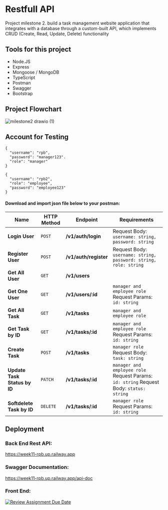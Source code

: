 # Restfull API
Project milestone 2. build a task management website application that integrates with a database through a custom-built API, which implements CRUD (Create, Read, Update, Delete) functionality

## Tools for this project
- Node.JS
- Express
- Mongoose / MongoDB
- TypeScript
- Postman
- Swagger
- Bootstrap

## Project Flowchart <br>
![milestone2 drawio (1)](https://github.com/RevoU-FSSE-2/week-11-RPrasetyoB/assets/129088807/0f662742-6e7f-450c-961a-6c3cd2248b47)

## Account for Testing
```
{
  "username": "rpb",
  "password": "manager123".
  "role": "manager" 
}
```
```
{
  "username": "rpb2",
  "role": "employee",
  "password": "employee123"  
}
```

#### Download and import json file below to your postman: <br>



| Name                                | HTTP Method | Endpoint                                                   | Requirements                                                                                                        |
| ----------------------------------- | ----------- | ---------------------------------------------------------- | ------------------------------------------------------------------------------------------------------------------- |
| **Login User**                      | `POST`      | <b>/v1/auth/login</b>    | Request Body: `username: string, password: string`                                                                  |
| **Register User**                   | `POST`      | <b>/v1/auth/register</b> | Request Body: `username: string, password: string, role: string`                                                    |
| **Get All User**                   | `GET`       | <b>/v1/users</b>         |
| **Get One User**                   | `GET`       | <b>/v1/users/:id</b>         | `manager and employee role`  Request Params: `id: string`  
| **Get All Task**               | `GET`       | <b>/v1/tasks</b>     |  `manager and employee role`
| **Get Task by ID**             | `GET`       | <b>/v1/tasks/:id</b>  | `manager and employee role`  Request Params: `id: string`                                                                                        |
| **Create Task**                 | `POST`      | <b>/v1/tasks</b>      | `manager role` Request Body: `task: string`                                          |
| **Update Task Status by ID**    | `PATCH`     | <b>/v1/tasks/:id</b>  | `manager and employee role` Request Params: `id: string`  Request Body: `status: string`                                                                                   |
| **Softdelete Task by ID**           | `DELETE`    | <b>/v1/tasks/:id</b>  | `manager role`  Request Params: `id: string`                                                                                     |

## Deployment
### Back End Rest API: <br>
https://week11-rpb.up.railway.app

### Swagger Documentation: <br>
https://week11-rpb.up.railway.app/api-doc

### Front End: <br>




[![Review Assignment Due Date](https://classroom.github.com/assets/deadline-readme-button-24ddc0f5d75046c5622901739e7c5dd533143b0c8e959d652212380cedb1ea36.svg)](https://classroom.github.com/a/XqBuIcOG)
